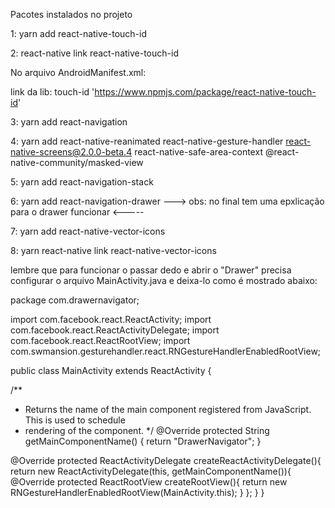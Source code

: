 Pacotes instalados no projeto

1: yarn add react-native-touch-id

2: react-native link react-native-touch-id

No arquivo AndroidManifest.xml:

<uses-permission android:name="android.permission.USE_FINGERPRINT" />

link da lib: touch-id  'https://www.npmjs.com/package/react-native-touch-id'


3: yarn add react-navigation

4: yarn add react-native-reanimated react-native-gesture-handler react-native-screens@2.0.0-beta.4  react-native-safe-area-context @react-native-community/masked-view

5: yarn add react-navigation-stack

6: yarn add react-navigation-drawer    ---> obs: no final tem uma epxlicação para o drawer funcionar  <-----

7: yarn add react-native-vector-icons

8: yarn react-native  link  react-native-vector-icons


lembre que para funcionar o passar dedo e abrir o "Drawer" precisa configurar o arquivo MainActivity.java e deixa-lo como é mostrado abaixo:


package com.drawernavigator;

import com.facebook.react.ReactActivity;
import com.facebook.react.ReactActivityDelegate;
import com.facebook.react.ReactRootView;
import com.swmansion.gesturehandler.react.RNGestureHandlerEnabledRootView;



public class MainActivity extends ReactActivity {

  /**
   * Returns the name of the main component registered from JavaScript. This is used to schedule
   * rendering of the component.
   */
  @Override
  protected String getMainComponentName() {
    return "DrawerNavigator";
  }

  @Override
  protected ReactActivityDelegate createReactActivityDelegate(){
    return new ReactActivityDelegate(this, getMainComponentName()){
      @Override
      protected ReactRootView createRootView(){
        return new RNGestureHandlerEnabledRootView(MainActivity.this);
      }
    };
  }
}

